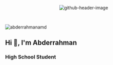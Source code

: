 <div align="center">

![github-header-image](https://github.com/user-attachments/assets/93928313-c1e6-4c92-91c1-89cd6e2a6efe)

</div>

<br />

<p align="left"><img src="https://komarev.com/ghpvc/?username=abderrahmanamd&label=Profile%20Views&color=8800dd&style=flat" alt="abderrahmanamd" /></p>

<h2 align="left">Hi 👋, I'm Abderrahman</h2>

<h3 align="left">High School Student</h3>
